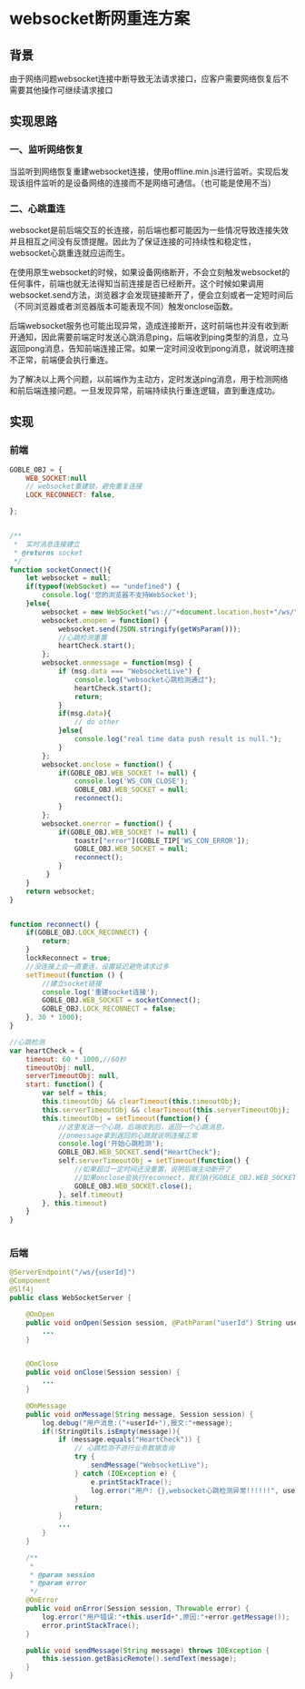 # websocket断网重连方案

## 背景

由于网络问题websocket连接中断导致无法请求接口，应客户需要网络恢复后不需要其他操作可继续请求接口

## 实现思路

### 一、监听网络恢复

当监听到网络恢复重建websocket连接，使用offline.min.js进行监听。实现后发现该组件监听的是设备网络的连接而不是网络可通信。（也可能是使用不当）

### 二、心跳重连

websocket是前后端交互的长连接，前后端也都可能因为一些情况导致连接失效并且相互之间没有反馈提醒。因此为了保证连接的可持续性和稳定性，websocket心跳重连就应运而生。

在使用原生websocket的时候，如果设备网络断开，不会立刻触发websocket的任何事件，前端也就无法得知当前连接是否已经断开。这个时候如果调用websocket.send方法，浏览器才会发现链接断开了，便会立刻或者一定短时间后（不同浏览器或者浏览器版本可能表现不同）触发onclose函数。

后端websocket服务也可能出现异常，造成连接断开，这时前端也并没有收到断开通知，因此需要前端定时发送心跳消息ping，后端收到ping类型的消息，立马返回pong消息，告知前端连接正常。如果一定时间没收到pong消息，就说明连接不正常，前端便会执行重连。

为了解决以上两个问题，以前端作为主动方，定时发送ping消息，用于检测网络和前后端连接问题。一旦发现异常，前端持续执行重连逻辑，直到重连成功。

## 实现

### 前端

```javascript
GOBLE_OBJ = {
    WEB_SOCKET:null
    // websocket重建锁，避免重复连接
    LOCK_RECONNECT: false,

};


/**
 *  实时消息连接建立
 * @returns socket
 */
function socketConnect(){
    let websocket = null;
    if(typeof(WebSocket) == "undefined") {
        console.log('您的浏览器不支持WebSocket');
    }else{
        websocket = new WebSocket("ws://"+document.location.host+"/ws/"+Math.random());
        websocket.onopen = function() {
            websocket.send(JSON.stringify(getWsParam()));
            //心跳检测重置
            heartCheck.start();
        };
        websocket.onmessage = function(msg) {
            if (msg.data === "WebsocketLive") {
                console.log("websocket心跳检测通过");
                heartCheck.start();
                return;
            }
            if(msg.data){
                // do other
            }else{
                console.log("real time data push result is null.");
            }
        };
        websocket.onclose = function() {
            if(GOBLE_OBJ.WEB_SOCKET != null) {
                console.log('WS_CON_CLOSE');
                GOBLE_OBJ.WEB_SOCKET = null;
                reconnect();
            }
        };
        websocket.onerror = function() {
            if(GOBLE_OBJ.WEB_SOCKET != null) {
                toastr["error"](GOBLE_TIP['WS_CON_ERROR']);
                GOBLE_OBJ.WEB_SOCKET = null;
                reconnect();
            }
         }
    }
    return websocket;
}


function reconnect() {
    if(GOBLE_OBJ.LOCK_RECONNECT) {
        return;
    }
    lockReconnect = true;
    //没连接上会一直重连，设置延迟避免请求过多
    setTimeout(function () {
        //建立socket链接
        console.log('重建socket连接');
        GOBLE_OBJ.WEB_SOCKET = socketConnect();
        GOBLE_OBJ.LOCK_RECONNECT = false;
    }, 30 * 1000);
}

//心跳检测
var heartCheck = {
    timeout: 60 * 1000,//60秒
    timeoutObj: null,
    serverTimeoutObj: null,
    start: function() {
        var self = this;
        this.timeoutObj && clearTimeout(this.timeoutObj);
        this.serverTimeoutObj && clearTimeout(this.serverTimeoutObj);
        this.timeoutObj = setTimeout(function() {
            //这里发送一个心跳，后端收到后，返回一个心跳消息，
            //onmessage拿到返回的心跳就说明连接正常
            console.log('开始心跳检测');
            GOBLE_OBJ.WEB_SOCKET.send("HeartCheck");
            self.serverTimeoutObj = setTimeout(function() {
                //如果超过一定时间还没重置，说明后端主动断开了
                //如果onclose会执行reconnect，我们执行GOBLE_OBJ.WEB_SOCKET.close()就行了.如果直接执行reconnect 会触发onclose导致重连两次
                GOBLE_OBJ.WEB_SOCKET.close();
            }, self.timeout)
        }, this.timeout)
    }
}



```

### 后端

```java
@ServerEndpoint("/ws/{userId}")
@Component
@Slf4j
public class WebSocketServer {

    @OnOpen
    public void onOpen(Session session, @PathParam("userId") String userId) {
		...
    }


    @OnClose
    public void onClose(Session session) {
		...
    }

    @OnMessage
    public void onMessage(String message, Session session) {
        log.debug("用户消息:("+userId+"),报文:"+message);
        if(!StringUtils.isEmpty(message)){
            if (message.equals("HeartCheck")) {
                // 心跳检测不进行业务数据查询
                try {
                    sendMessage("WebsocketLive");
                } catch (IOException e) {
                    e.printStackTrace();
                    log.error("用户: {},websocket心跳检测异常!!!!!!", userId);
                }
                return;
            }
            ...
        }
    }

    /**
     *
     * @param session
     * @param error
     */
    @OnError
    public void onError(Session session, Throwable error) {
        log.error("用户错误:"+this.userId+",原因:"+error.getMessage());
        error.printStackTrace();
    }

    public void sendMessage(String message) throws IOException {
        this.session.getBasicRemote().sendText(message);
    }
}
```
























